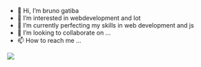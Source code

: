 - 👋 Hi, I’m bruno gatiba
- 👀 I’m interested in webdevelopment and Iot 
- 🌱 I’m currently perfecting my skills in web development and js 
- 💞️ I’m looking to collaborate on ...
- 📫 How to reach me ...

<!---
ch1n069/ch1n069 is a ✨ special ✨ repository because its `README.md` (this file) appears on your GitHub profile.
You can click the Preview link to take a look at your changes.
--->


<img src="https://github-readme-stats.vercel.app/api?username=iampawan&&show_icons=true&title_color=ffffff&icon_color=bb2acf&text_color=daf7dc&bg_color=151515">
